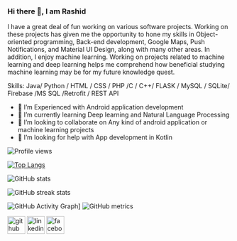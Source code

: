 ### Hi there 👋, I am Rashid

I have a great deal of fun working on various software projects. Working on these projects has given me the opportunity to hone my skills in Object-oriented programming, Back-end development, Google Maps, Push Notifications, and Material UI Design, along with many other areas. In addition, I enjoy machine learning. Working on projects related to machine learning and deep learning helps me comprehend how beneficial studying machine learning may be for my future knowledge quest.

Skills: Java/ Python / HTML / CSS / PHP /C / C++/ FLASK / MySQL / SQLite/ Firebase /MS SQL /Retrofit / REST API

- 🔭 I’m Experienced with Android application development 
- 🌱 I’m currently learning Deep learning and Natural Language Processing 
- 👯 I’m looking to collaborate on Any kind of android application or machine learning projects 
- 🤔 I’m looking for help with App development in Kotlin 

![Profile views](https://gpvc.arturio.dev/Abrar1S) 

[![Top Langs](https://github-readme-stats.vercel.app/api/top-langs/?username=Abrar1S&layout=compact&theme=tokyonight)](https://github.com/anuraghazra/github-readme-stats)

![GitHub stats](https://github-readme-stats.vercel.app/api?username=Abrar1S&show_icons=true&theme=tokyonight)  

![GitHub streak stats](https://github-readme-streak-stats.herokuapp.com/?user=Abrar1S&theme=tokyonight)  

![GitHub Activity Graph](https://activity-graph.herokuapp.com/graph?username=Abrar1S&theme=dracula)]
![GitHub metrics](https://metrics.lecoq.io/Abrar1S)  

 

[<img src='https://cdn.jsdelivr.net/npm/simple-icons@3.0.1/icons/github.svg' alt='github' height='40'>](https://github.com/Abrar1S)  [<img src='https://cdn.jsdelivr.net/npm/simple-icons@3.0.1/icons/linkedin.svg' alt='linkedin' height='40'>](https://www.linkedin.com/in/rashid-abrar/)  [<img src='https://cdn.jsdelivr.net/npm/simple-icons@3.0.1/icons/facebook.svg' alt='facebook' height='40'>](https://www.facebook.com/rashid.ravie.50) 
